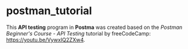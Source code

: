 # postman_tutorial

This **API testing** program in **Postma** was created based on the *Postman Beginner's Course - API Testing* tutorial by freeCodeCamp: https://youtu.be/VywxIQ2ZXw4.
